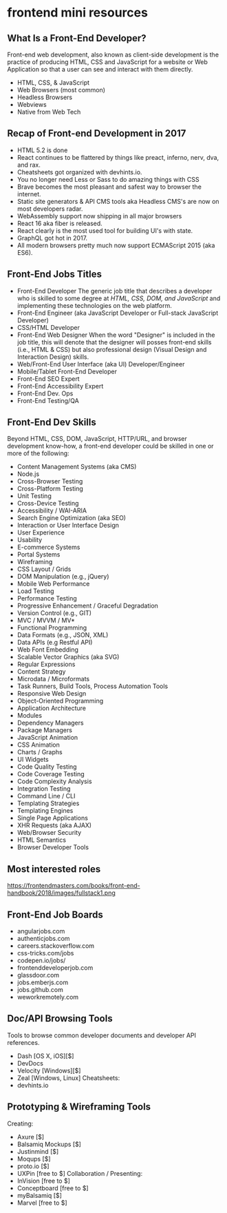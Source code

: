 # frontend mini resources

## What Is a Front-End Developer?
Front-end web development, also known as client-side development is the practice of producing HTML, CSS and JavaScript for a website or Web Application so that a user can see and interact with them directly.
- HTML, CSS, & JavaScript
- Web Browsers (most common)
- Headless Browsers
- Webviews
- Native from Web Tech

## Recap of Front-end Development in 2017
- HTML 5.2 is done
- React continues to be flattered by things like preact, inferno, nerv, dva, and rax.
- Cheatsheets got organized with devhints.io.
- You no longer need Less or Sass to do amazing things with CSS
- Brave becomes the most pleasant and safest way to browser the internet.
- Static site generators & API CMS tools aka Headless CMS's are now on most developers radar.
- WebAssembly support now shipping in all major browsers
- React 16 aka fiber is released.
- React clearly is the most used tool for building UI's with state.
- GraphQL got hot in 2017.
- All modern browsers pretty much now support ECMAScript 2015 (aka ES6).

## Front-End Jobs Titles
- Front-End Developer
The generic job title that describes a developer who is skilled to some degree at *HTML, CSS, DOM, and JavaScript* and implementing these technologies on the web platform.
- Front-End Engineer (aka JavaScript Developer or Full-stack JavaScript Developer)
- CSS/HTML Developer
- Front-End Web Designer
When the word "Designer" is included in the job title, this will denote that the designer will posses front-end skills (i.e., HTML & CSS) but also professional design (Visual Design and Interaction Design) skills.
- Web/Front-End User Interface (aka UI) Developer/Engineer
- Mobile/Tablet Front-End Developer
- Front-End SEO Expert
- Front-End Accessibility Expert
- Front-End Dev. Ops
- Front-End Testing/QA

## Front-End Dev Skills
Beyond HTML, CSS, DOM, JavaScript, HTTP/URL, and browser development know-how, a front-end developer could be skilled in one or more of the following:
- Content Management Systems (aka CMS)
- Node.js
- Cross-Browser Testing
- Cross-Platform Testing
- Unit Testing
- Cross-Device Testing
- Accessibility / WAI-ARIA
- Search Engine Optimization (aka SEO)
- Interaction or User Interface Design
- User Experience
- Usability
- E-commerce Systems
- Portal Systems
- Wireframing
- CSS Layout / Grids
- DOM Manipulation (e.g., jQuery)
- Mobile Web Performance
- Load Testing
- Performance Testing
- Progressive Enhancement / Graceful Degradation
- Version Control (e.g., GIT)
- MVC / MVVM / MV*
- Functional Programming
- Data Formats (e.g., JSON, XML)
- Data APIs (e.g Restful API)
- Web Font Embedding
- Scalable Vector Graphics (aka SVG)
- Regular Expressions
- Content Strategy
- Microdata / Microformats
- Task Runners, Build Tools, Process Automation Tools
- Responsive Web Design
- Object-Oriented Programming
- Application Architecture
- Modules
- Dependency Managers
- Package Managers
- JavaScript Animation
- CSS Animation
- Charts / Graphs
- UI Widgets
- Code Quality Testing
- Code Coverage Testing
- Code Complexity Analysis
- Integration Testing
- Command Line / CLI
- Templating Strategies
- Templating Engines
- Single Page Applications
- XHR Requests (aka AJAX)
- Web/Browser Security
- HTML Semantics
- Browser Developer Tools

## Most interested roles

https://frontendmasters.com/books/front-end-handbook/2018/images/fullstack1.png

## Front-End Job Boards
- angularjobs.com
- authenticjobs.com
- careers.stackoverflow.com
- css-tricks.com/jobs
- codepen.io/jobs/
- frontenddeveloperjob.com
- glassdoor.com
- jobs.emberjs.com
- jobs.github.com
- weworkremotely.com

## Doc/API Browsing Tools
Tools to browse common developer documents and developer API references.
- Dash [OS X, iOS][$]
- DevDocs
- Velocity [Windows][$]
- Zeal [Windows, Linux]
Cheatsheets:
- devhints.io

## Prototyping & Wireframing Tools
Creating:
- Axure [$]
- Balsamiq Mockups [$]
- Justinmind [$]
- Moqups [$]
- proto.io [$]
- UXPin [free to $]
Collaboration / Presenting:
- InVision [free to $]
- Conceptboard [free to $]
- myBalsamiq [$]
- Marvel [free to $]
